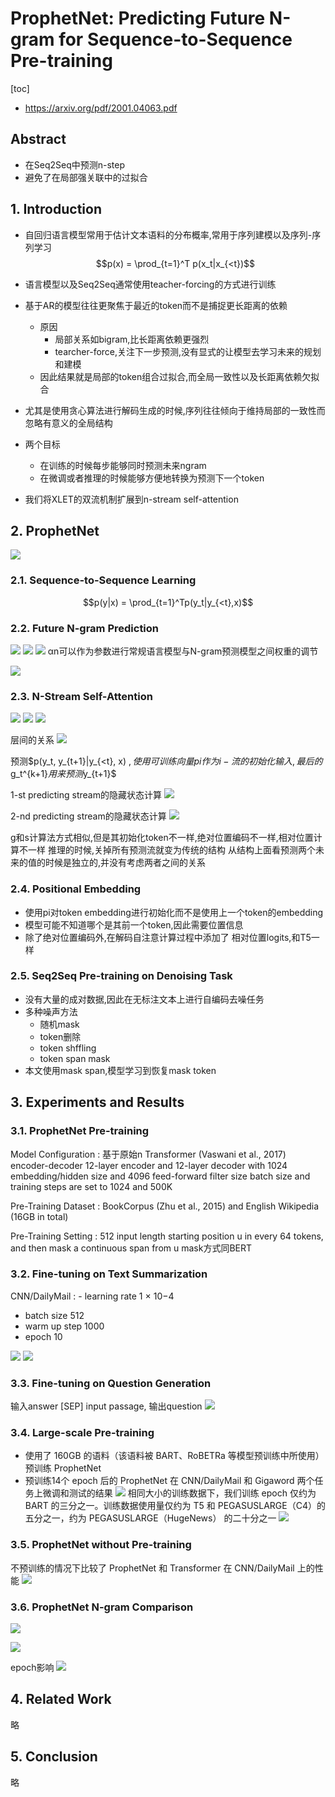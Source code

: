 # ProphetNet: Predicting Future N-gram for Sequence-to-Sequence Pre-training
[toc]

- https://arxiv.org/pdf/2001.04063.pdf

## Abstract
- 在Seq2Seq中预测n-step
- 避免了在局部强关联中的过拟合

## 1. Introduction
- 自回归语言模型常用于估计文本语料的分布概率,常用于序列建模以及序列-序列学习
 $$p(x) = \prod_{t=1}^T p(x_t|x_{<t})$$
- 语言模型以及Seq2Seq通常使用teacher-forcing的方式进行训练
- 基于AR的模型往往更聚焦于最近的token而不是捕捉更长距离的依赖
  - 原因
    - 局部关系如bigram,比长距离依赖更强烈
    - tearcher-force,关注下一步预测,没有显式的让模型去学习未来的规划和建模
  - 因此结果就是局部的token组合过拟合,而全局一致性以及长距离依赖欠拟合
- 尤其是使用贪心算法进行解码生成的时候,序列往往倾向于维持局部的一致性而忽略有意义的全局结构

- 两个目标
  - 在训练的时候每步能够同时预测未来ngram
  - 在微调或者推理的时候能够方便地转换为预测下一个token
- 我们将XLET的双流机制扩展到n-stream self-attention

## 2. ProphetNet
![](../../images/d0001/05902210921205362109.png)

### 2.1. Sequence-to-Sequence Learning
$$p(y|x) = \prod_{t=1}^Tp(y_t|y_{<t},x)$$

### 2.2. Future N-gram Prediction
![](../../images/d0001/05902400922205084009.png)
![](../../images/d0001/05902330922205093309.png)
![](../../images/d0001/05902120922205101209.png)
αn可以作为参数进行常规语言模型与N-gram预测模型之间权重的调节

![](../../images/d0001/05902490922205144909.png)

### 2.3. N-Stream Self-Attention
![](../../images/d0001/05902590922205175909.png)
![](../../images/d0001/05902110922205331109.png)
![](../../images/d0001/05902060922205340609.png)

层间的关系
![](../../images/d0001/05902200922205352009.png)

预测$p(y_t, y_{t+1}|y_{<t}, x) $,使用可训练向量pi作为i-流的初始化输入,最后的$g_t^{k+1}$用来预测$y_{t+1}$

1-st predicting stream的隐藏状态计算
![](../../images/d0001/05902380922205383809.png)

2-nd predicting stream的隐藏状态计算
![](../../images/d0001/05902170922205391709.png)

g和s计算法方式相似,但是其初始化token不一样,绝对位置编码不一样,相对位置计算不一样
推理的时候,关掉所有预测流就变为传统的结构
从结构上面看预测两个未来的值的时候是独立的,并没有考虑两者之间的关系

### 2.4. Positional Embedding
- 使用pi对token embedding进行初始化而不是使用上一个token的embedding
- 模型可能不知道哪个是其前一个token,因此需要位置信息
- 除了绝对位置编码外,在解码自注意计算过程中添加了 相对位置logits,和T5一样

### 2.5. Seq2Seq Pre-training on Denoising Task
- 没有大量的成对数据,因此在无标注文本上进行自编码去噪任务
- 多种噪声方法
  - 随机mask
  - token删除
  - token shffling
  - token span mask
- 本文使用mask span,模型学习到恢复mask token

## 3. Experiments and Results
### 3.1. ProphetNet Pre-training
Model Configuration
: 基于原始n Transformer (Vaswani et al., 2017) encoder-decoder
12-layer encoder and 12-layer decoder with 1024 embedding/hidden size and 4096 feed-forward filter size
batch size and training steps are set to 1024 and 500K

Pre-Training Dataset
: BookCorpus (Zhu et al., 2015) and English Wikipedia (16GB in total)

Pre-Training Setting
: 512  input length
starting position u in every 64 tokens, and then mask a continuous span from u
mask方式同BERT

### 3.2. Fine-tuning on Text Summarization
CNN/DailyMail
: - learning rate 1 × 10−4
  - batch size 512
  - warm up step 1000
  - epoch 10

![](../../images/d0001/05902530923205195309.png)
![](../../images/d0001/05902100923205211009.png)

### 3.3. Fine-tuning on Question Generation
输入answer [SEP] input passage, 输出question
![](../../images/d0001/05902270923205232709.png)


### 3.4. Large-scale Pre-training
- 使用了 160GB 的语料（该语料被 BART、RoBETRa 等模型预训练中所使用）预训练 ProphetNet
- 预训练14个 epoch 后的 ProphetNet 在 CNN/DailyMail 和 Gigaword 两个任务上微调和测试的结果
![](../../images/d0001/05902030923205240309.png)
相同大小的训练数据下，我们训练 epoch 仅约为 BART 的三分之一。训练数据使用量仅约为 T5 和 PEGASUSLARGE（C4）的五分之一，约为 PEGASUSLARGE（HugeNews） 的二十分之一
![](../../images/d0001/05902330923205293309.png)

### 3.5. ProphetNet without Pre-training
不预训练的情况下比较了 ProphetNet 和 Transformer 在 CNN/DailyMail 上的性能
![](../../images/d0001/05902170923205301709.png)

### 3.6. ProphetNet N-gram Comparison
![](../../images/d0001/05902280923205332809.png)

![](../../images/d0001/05902400923205354009.png)

epoch影响
![](../../images/d0001/05902570923205345709.png)

## 4. Related Work
略

## 5. Conclusion
略

